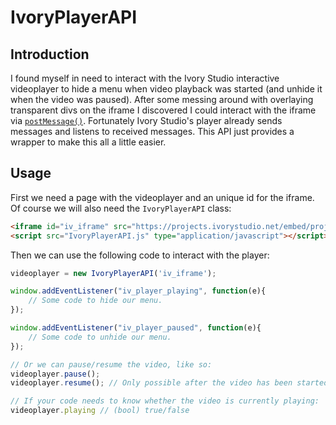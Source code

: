 # IvoryPlayerAPI
## Introduction
I found myself in need to interact with the Ivory Studio interactive videoplayer to hide a menu when video playback was started (and unhide it when the video was paused). After some messing around with overlaying transparent divs on the iframe I discovered I could interact with the iframe via [`postMessage()`](https://developer.mozilla.org/en-US/docs/Web/API/Window/postMessage). Fortunately Ivory Studio's player already sends messages and listens to received messages. This API just provides a wrapper to make this all a little easier.

## Usage
First we need a page with the videoplayer and an unique id for the iframe. Of course we will also need the `IvoryPlayerAPI` class:
```html
<iframe id="iv_iframe" src="https://projects.ivorystudio.net/embed/projects/1234"></iframe>
<script src="IvoryPlayerAPI.js" type="application/javascript"></script>
```
Then we can use the following code to interact with the player:
```javascript
videoplayer = new IvoryPlayerAPI('iv_iframe');

window.addEventListener("iv_player_playing", function(e){
	// Some code to hide our menu.
});

window.addEventListener("iv_player_paused", function(e){
	// Some code to unhide our menu.
});

// Or we can pause/resume the video, like so:
videoplayer.pause();
videoplayer.resume(); // Only possible after the video has been started by a user interaction at least once.

// If your code needs to know whether the video is currently playing:
videoplayer.playing // (bool) true/false
```
